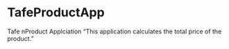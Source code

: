 # TafeProductApp
Tafe nProduct Applciation
“This application calculates the total price of the product.”
